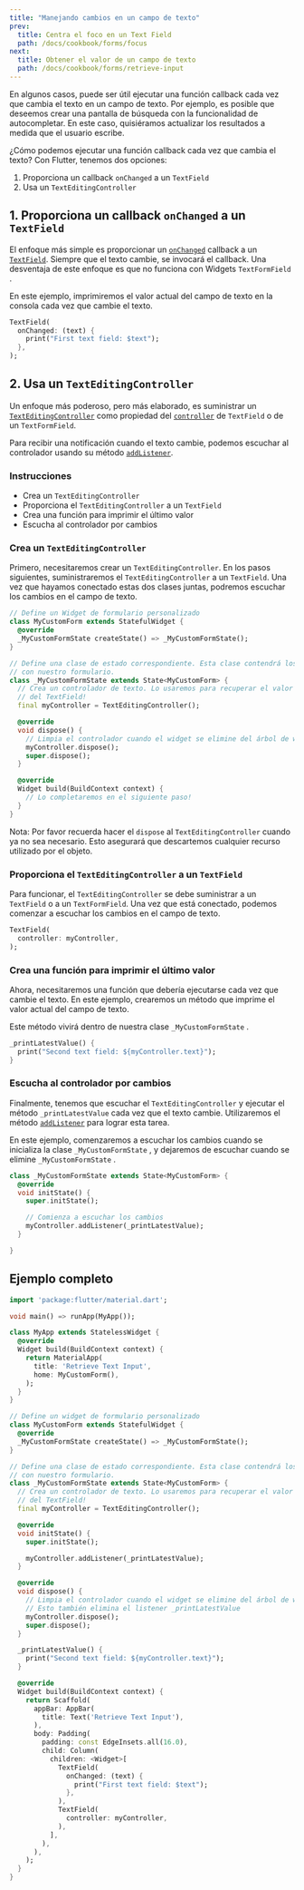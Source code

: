 ```yaml
---
title: "Manejando cambios en un campo de texto"
prev:
  title: Centra el foco en un Text Field
  path: /docs/cookbook/forms/focus
next:
  title: Obtener el valor de un campo de texto
  path: /docs/cookbook/forms/retrieve-input
---
```


En algunos casos, puede ser útil ejecutar una función callback cada vez que cambia el texto 
en un campo de texto. Por ejemplo, es posible que deseemos crear una pantalla de búsqueda 
con la funcionalidad de autocompletar. En este caso, quisiéramos actualizar los 
resultados a medida que el usuario escribe.

¿Cómo podemos ejecutar una función callback cada vez que cambia el texto? Con Flutter, 
tenemos dos opciones:

  1. Proporciona un callback `onChanged` a un `TextField`
  2. Usa un `TextEditingController`

## 1. Proporciona un callback `onChanged` a un `TextField`

El enfoque más simple es proporcionar un 
[`onChanged`]({{site.api}}/flutter/material/TextField/onChanged.html) 
callback a un 
[`TextField`]({{site.api}}/flutter/material/TextField-class.html). 
Siempre que el texto cambie, se invocará el callback. Una desventaja de este 
enfoque es que no funciona con Widgets `TextFormField` .

En este ejemplo, imprimiremos el valor actual del campo de texto en la consola 
cada vez que cambie el texto.

<!-- skip -->
```dart
TextField(
  onChanged: (text) {
    print("First text field: $text");
  },
);
```

## 2. Usa un `TextEditingController`

Un enfoque más poderoso, pero más elaborado, es suministrar un
[`TextEditingController`]({{site.api}}/flutter/widgets/TextEditingController-class.html)
como propiedad del 
[`controller`]({{site.api}}/flutter/material/TextField/controller.html)
de `TextField` o de un `TextFormField`.

Para recibir una notificación cuando el texto cambie, podemos escuchar al controlador usando 
su método 
[`addListener`]({{site.api}}/flutter/foundation/ChangeNotifier/addListener.html).

### Instrucciones

  - Crea un `TextEditingController`
  - Proporciona el `TextEditingController` a un `TextField`
  - Crea una función para imprimir el último valor
  - Escucha al controlador por cambios

### Crea un `TextEditingController`

Primero, necesitaremos crear un `TextEditingController`. En los pasos siguientes, 
suministraremos el `TextEditingController` a un `TextField`. Una vez que hayamos 
conectado estas dos clases juntas, podremos escuchar los cambios en el campo de texto.

<!-- skip -->
```dart
// Define un Widget de formulario personalizado
class MyCustomForm extends StatefulWidget {
  @override
  _MyCustomFormState createState() => _MyCustomFormState();
}

// Define una clase de estado correspondiente. Esta clase contendrá los datos relacionados
// con nuestro formulario.
class _MyCustomFormState extends State<MyCustomForm> {
  // Crea un controlador de texto. Lo usaremos para recuperar el valor actual 
  // del TextField!
  final myController = TextEditingController();

  @override
  void dispose() {
    // Limpia el controlador cuando el widget se elimine del árbol de widgets
    myController.dispose();
    super.dispose();
  }

  @override
  Widget build(BuildContext context) {
    // Lo completaremos en el siguiente paso!
  }
}
```

Nota: Por favor recuerda hacer el `dispose` al `TextEditingController` cuando ya no sea necesario. 
Esto asegurará que descartemos cualquier recurso utilizado por el objeto.

### Proporciona el `TextEditingController` a un `TextField`

Para funcionar, el `TextEditingController` se debe suministrar a un 
`TextField` o a un `TextFormField`. Una vez que está conectado, podemos comenzar a escuchar los 
cambios en el campo de texto. 

<!-- skip -->
```dart
TextField(
  controller: myController,
);
```

### Crea una función para imprimir el último valor

Ahora, necesitaremos una función que debería ejecutarse cada vez que cambie el texto. En este 
ejemplo, crearemos un método que imprime el valor actual del campo 
de texto.

Este método vivirá dentro de nuestra clase `_MyCustomFormState` .

<!-- skip -->
```dart
_printLatestValue() {
  print("Second text field: ${myController.text}");
}
```

### Escucha al controlador por cambios

Finalmente, tenemos que escuchar el `TextEditingController` y ejecutar el método 
`_printLatestValue`  cada vez que el texto cambie. Utilizaremos el método 
[`addListener`]({{site.api}}/flutter/foundation/ChangeNotifier/addListener.html)  para lograr esta tarea.

En este ejemplo, comenzaremos a escuchar los cambios cuando se inicializa la clase 
`_MyCustomFormState` , y dejaremos de escuchar cuando se elimine 
`_MyCustomFormState` .

<!-- skip -->
```dart
class _MyCustomFormState extends State<MyCustomForm> {
  @override
  void initState() {
    super.initState();

    // Comienza a escuchar los cambios 
    myController.addListener(_printLatestValue);
  }

}
```

## Ejemplo completo

```dart
import 'package:flutter/material.dart';

void main() => runApp(MyApp());

class MyApp extends StatelessWidget {
  @override
  Widget build(BuildContext context) {
    return MaterialApp(
      title: 'Retrieve Text Input',
      home: MyCustomForm(),
    );
  }
}

// Define un widget de formulario personalizado
class MyCustomForm extends StatefulWidget {
  @override
  _MyCustomFormState createState() => _MyCustomFormState();
}

// Define una clase de estado correspondiente. Esta clase contendrá los datos relacionados
// con nuestro formulario.
class _MyCustomFormState extends State<MyCustomForm> {
  // Crea un controlador de texto. Lo usaremos para recuperar el valor actual
  // del TextField!
  final myController = TextEditingController();

  @override
  void initState() {
    super.initState();

    myController.addListener(_printLatestValue);
  }

  @override
  void dispose() {
    // Limpia el controlador cuando el widget se elimine del árbol de widgets
    // Esto también elimina el listener _printLatestValue
    myController.dispose();
    super.dispose();
  }

  _printLatestValue() {
    print("Second text field: ${myController.text}");
  }

  @override
  Widget build(BuildContext context) {
    return Scaffold(
      appBar: AppBar(
        title: Text('Retrieve Text Input'),
      ),
      body: Padding(
        padding: const EdgeInsets.all(16.0),
        child: Column(
          children: <Widget>[
            TextField(
              onChanged: (text) {
                print("First text field: $text");
              },
            ),
            TextField(
              controller: myController,
            ),
          ],
        ),
      ),
    );
  }
}
```
